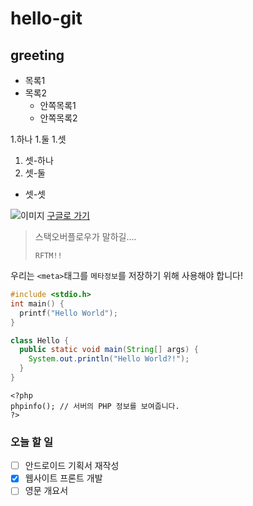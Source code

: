 # hello-git
## greeting

* 목록1
* 목록2
  * 안쪽목록1
  * 안쪽목록2
  
1.하나
1.둘
1.셋
  1. 셋-하나
  2. 셋-둘
  * 셋-셋
  
  
![이미지](https://www.google.co.kr/images/branding/googlelogo/1x/googlelogo_color_272x92dp.png)
[구글로 가기](https://google.co.kr/)

> 스택오버플로우가 말하길....
>
>`RFTM!!`

우리는 `<meta>`태그를 `메타정보`를 저장하기 위해 사용해야 합니다!

```c
#include <stdio.h>
int main() {
  printf("Hello World");
}
```

```java
class Hello {
  public static void main(String[] args) {
    System.out.println("Hello World?!");
  }
}
```

```
<?php
phpinfo(); // 서버의 PHP 정보를 보여줍니다.
?>
```

### 오늘 할 일
 - [ ] 안드로이드 기획서 재작성
 - [x] 웹사이트 프론트 개발
 - [ ] 영문 개요서 
